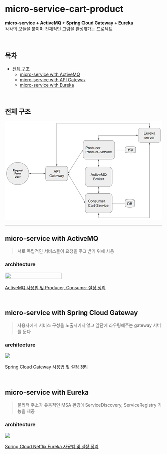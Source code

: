 # micro-service-cart-product

**micro-service + ActiveMQ + Spring Cloud Gateway + Eureka** </br>
각각의 모듈을 붙이며 전체적인 그림을 완성해가는 프로젝트</br>

</br>

## 목차

- [전체 구조](#전체-구조)
  - [micro-service with ActiveMQ](#micro-service-with-activemq)
  - [micro-service with API Gateway](#micro-service-with-spring-cloud-gateway)
  - [micro-service with Eureka](#micro-service-with-eureka)

</br>

## 전체 구조

![](.\resources\archi.jpg)

---

## micro-service with ActiveMQ

> 서로 독립적인 서비스들이 요청을 주고 받기 위해 사용

### architecture

<img src = "https://blog.kakaocdn.net/dn/b5o4A7/btryOj61WSw/My4eIgiqDLcK595cMyhWEk/img.png" width="60%" height="60%">

</br>

[ActiveMQ 사용법 및 Producer, Consumer 설정 정리](https://joomn11.tistory.com/122)

</br>

## micro-service with Spring Cloud Gateway

> 사용자에게 서비스 구성을 노출시키지 않고 앞단에 라우팅해주는 gateway 서버를 둔다

### architecture

![](https://img1.daumcdn.net/thumb/R1280x0/?scode=mtistory2&fname=https%3A%2F%2Fblog.kakaocdn.net%2Fdn%2FbUPDLo%2Fbtry67SKxQh%2FQ7iiDyY80LNGAttNQq0K1k%2Fimg.png)

[Spring Cloud Gateway 사용법 및 설정 정리](https://joomn11.tistory.com/123)

</br>

## micro-service with Eureka

> 물리적 주소가 유동적인 MSA 환경에 ServiceDiscovery, ServiceRegistry 기능을 제공

### architecture

![](https://img1.daumcdn.net/thumb/R1280x0/?scode=mtistory2&fname=https%3A%2F%2Fblog.kakaocdn.net%2Fdn%2FdLWnt7%2Fbtrzacs8ZEj%2FIqGg7VM5q8R3gVsoGdPkX0%2Fimg.png)

[Spring Cloud Netflix Eureka 사용법 및 설정 정리](https://joomn11.tistory.com/124)
